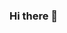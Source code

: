### Hi there 👋

<!--
**glizondo/glizondo** is a ✨ _special_ ✨ repository because its `README.md` (this file) appears on your GitHub profile.

Hi everyone! My name is Guillermo although some people call me G for simplicity. I'm a dedicated and highly motivated Digital Media Software Engineering student at Ferris State University, with a passion for crafting technology solutions that make a difference. I am graduating in August 2024 but I already had some fun working in some projects. Feel free to take a look at my profile and connect with me. I am also a soccer fan and a photography geek!

🎓 Education

Digital Media Software Engineering @Ferris State University (August 2024)
IEEE Student Member | Dean's List 2022-2023

🛠️ Projects and Experience

• Developed a Python-based application in a group project utilizing TensorFlow and deep neural networks algorithm to achieve 91% accuracy in predicting between AI-generated and authentic images in machine learning class. The project was showcased at the course faculty conference. Later on, I improved the accuracy to a 93% and implemented the algorithm to be a Telegram bot that tells you if an image is real or made by Skynet (Run Sarah Connor!). Checkout the Telegram bot that I created using the algorithm!
https://github.com/glizondo/ai-images-prediction-bot

• Designed, developed, and presented using Tableau, a web application for PC components sales, employing a React frontend and Spring backend, integrated with MariaDB. Implemented robust security measures using JWT.

• Collaborated with the DevOps team during my summer internship to create a Python and Selenium automation tool, which streamlined error resolution for complex job executions by automating API calls, significantly enhancing the web application's overall functionality.

• Designed and developed features for a startup project in Python to deliver real-time updates for fleet management, incorporating API calls to track their precise locations and developed a React front-end application to provide a user-friendly interface, offering real-time visualization of fleet locations on an interactive map.


🌐 Skills

Front end: JavaScript, #React, CSS, HTML
Backend: #Java, Spring Boot, Bootstrap, JSON, XML, Postman, Rest API, SOAP
Machine Learning: #Python, TensorFlow, Scikit-Learn, Scripting
Database Management: Apache Derby, MariaDB, Microsoft SQL Server Management
Agile Tools: Jira, Trello, Git
Testing: UI/UX, Selenium
Programming Paradigm: Object-Oriented Programming (OOP)
Development Environment: Android Studio

🌟 Looking Forward

Excited to kick off my capstone project next semester! 🚀
Connect with me to collaborate on innovative projects and explore the intersection of technology and creativity! 🤝✨ #SoftwareEngineering #DigitalMedia #Innovation #AgileEnthusiast


